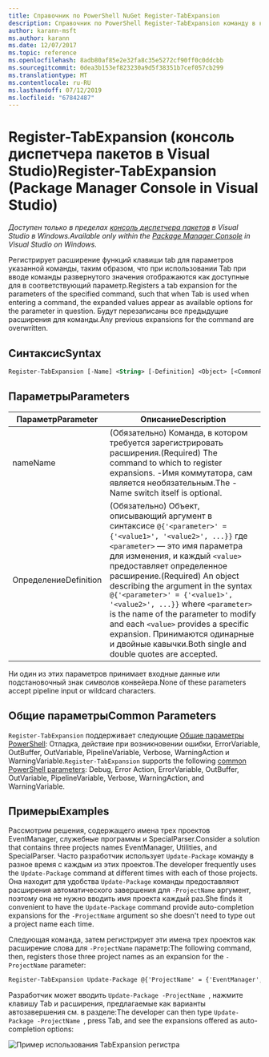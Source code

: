 ```yaml
---
title: Справочник по PowerShell NuGet Register-TabExpansion
description: Справочник по PowerShell Register-TabExpansion команду в консоли диспетчера пакетов NuGet в Visual Studio.
author: karann-msft
ms.author: karann
ms.date: 12/07/2017
ms.topic: reference
ms.openlocfilehash: 8adb80af85e2e32fa8c35e5272cf90ff0c0ddcbb
ms.sourcegitcommit: 0dea3b153ef823230a9d5f38351b7cef057cb299
ms.translationtype: MT
ms.contentlocale: ru-RU
ms.lasthandoff: 07/12/2019
ms.locfileid: "67842487"
---
```

# <a name="register-tabexpansion-package-manager-console-in-visual-studio"></a><span data-ttu-id="ce416-103">Register-TabExpansion (консоль диспетчера пакетов в Visual Studio)</span><span class="sxs-lookup"><span data-stu-id="ce416-103">Register-TabExpansion (Package Manager Console in Visual Studio)</span></span>

<span data-ttu-id="ce416-104">*Доступен только в пределах [консоль диспетчера пакетов](package-manager-console.md) в Visual Studio в Windows.*</span><span class="sxs-lookup"><span data-stu-id="ce416-104">*Available only within the [Package Manager Console](package-manager-console.md) in Visual Studio on Windows.*</span></span>

<span data-ttu-id="ce416-105">Регистрирует расширение функций клавиши tab для параметров указанной команды, таким образом, что при использовании Tab при вводе команды развернутого значения отображаются как доступные для в соответствующий параметр.</span><span class="sxs-lookup"><span data-stu-id="ce416-105">Registers a tab expansion for the parameters of the specified command, such that when Tab is used when entering a command, the expanded values appear as available options for the parameter in question.</span></span> <span data-ttu-id="ce416-106">Будут перезаписаны все предыдущие расширения для команды.</span><span class="sxs-lookup"><span data-stu-id="ce416-106">Any previous expansions for the command are overwritten.</span></span>

## <a name="syntax"></a><span data-ttu-id="ce416-107">Синтаксис</span><span class="sxs-lookup"><span data-stu-id="ce416-107">Syntax</span></span>

```ps
Register-TabExpansion [-Name] <String> [-Definition] <Object> [<CommonParameters>]
```

## <a name="parameters"></a><span data-ttu-id="ce416-108">Параметры</span><span class="sxs-lookup"><span data-stu-id="ce416-108">Parameters</span></span>

| <span data-ttu-id="ce416-109">Параметр</span><span class="sxs-lookup"><span data-stu-id="ce416-109">Parameter</span></span> | <span data-ttu-id="ce416-110">Описание</span><span class="sxs-lookup"><span data-stu-id="ce416-110">Description</span></span> |
| --- | --- |
| <span data-ttu-id="ce416-111">name</span><span class="sxs-lookup"><span data-stu-id="ce416-111">Name</span></span> | <span data-ttu-id="ce416-112">(Обязательно) Команда, в котором требуется зарегистрировать расширения.</span><span class="sxs-lookup"><span data-stu-id="ce416-112">(Required) The command to which to register expansions.</span></span> <span data-ttu-id="ce416-113">-Имя коммутатора, сам является необязательным.</span><span class="sxs-lookup"><span data-stu-id="ce416-113">The -Name switch itself is optional.</span></span> |
| <span data-ttu-id="ce416-114">Определение</span><span class="sxs-lookup"><span data-stu-id="ce416-114">Definition</span></span> | <span data-ttu-id="ce416-115">(Обязательно) Объект, описывающий аргумент в синтаксисе `@{'<parameter>' = {'<value1>', '<value2>', ...}}` где `<parameter>` — это имя параметра для изменения, и каждый `<value>` предоставляет определенное расширение.</span><span class="sxs-lookup"><span data-stu-id="ce416-115">(Required) An object describing the argument in the syntax `@{'<parameter>' = {'<value1>', '<value2>', ...}}` where `<parameter>` is the name of the parameter to modify and each `<value>` provides a specific expansion.</span></span> <span data-ttu-id="ce416-116">Принимаются одинарные и двойные кавычки.</span><span class="sxs-lookup"><span data-stu-id="ce416-116">Both single and double quotes are accepted.</span></span> |

<span data-ttu-id="ce416-117">Ни один из этих параметров принимает входные данные или подстановочный знак символов конвейера.</span><span class="sxs-lookup"><span data-stu-id="ce416-117">None of these parameters accept pipeline input or wildcard characters.</span></span>

## <a name="common-parameters"></a><span data-ttu-id="ce416-118">Общие параметры</span><span class="sxs-lookup"><span data-stu-id="ce416-118">Common Parameters</span></span>

<span data-ttu-id="ce416-119">`Register-TabExpansion` поддерживает следующие [Общие параметры PowerShell](http://go.microsoft.com/fwlink/?LinkID=113216): Отладка, действие при возникновении ошибки, ErrorVariable, OutBuffer, OutVariable, PipelineVariable, Verbose, WarningAction и WarningVariable.</span><span class="sxs-lookup"><span data-stu-id="ce416-119">`Register-TabExpansion` supports the following [common PowerShell parameters](http://go.microsoft.com/fwlink/?LinkID=113216): Debug, Error Action, ErrorVariable, OutBuffer, OutVariable, PipelineVariable, Verbose, WarningAction, and WarningVariable.</span></span>

## <a name="examples"></a><span data-ttu-id="ce416-120">Примеры</span><span class="sxs-lookup"><span data-stu-id="ce416-120">Examples</span></span>

<span data-ttu-id="ce416-121">Рассмотрим решения, содержащего имена трех проектов EventManager, служебные программы и SpecialParser.</span><span class="sxs-lookup"><span data-stu-id="ce416-121">Consider a solution that contains three projects names EventManager, Utilities, and SpecialParser.</span></span> <span data-ttu-id="ce416-122">Часто разработчик использует `Update-Package` команду в разное время с каждым из этих проектов.</span><span class="sxs-lookup"><span data-stu-id="ce416-122">The developer frequently uses the `Update-Package` command at different times with each of those projects.</span></span> <span data-ttu-id="ce416-123">Она находит для удобства `Update-Package` команды предоставляют расширения автоматического завершения для `-ProjectName` аргумент, поэтому она не нужно вводить имя проекта каждый раз.</span><span class="sxs-lookup"><span data-stu-id="ce416-123">She finds it convenient to have the `Update-Package` command provide auto-completion expansions for the `-ProjectName` argument so she doesn't need to type out a project name each time.</span></span> 

<span data-ttu-id="ce416-124">Следующая команда, затем регистрирует эти имена трех проектов как расширение слова для `-ProjectName` параметр:</span><span class="sxs-lookup"><span data-stu-id="ce416-124">The following command, then, registers those three project names as an expansion for the `-ProjectName` parameter:</span></span>

```ps
Register-TabExpansion Update-Package @{'ProjectName' = {'EventManager', 'Utilities', 'SpecialParser'}}    
```

<span data-ttu-id="ce416-125">Разработчик может вводить `Update-Package -ProjectName `, нажмите клавишу Tab и расширения, предлагаемые как варианты автозавершения см. в разделе:</span><span class="sxs-lookup"><span data-stu-id="ce416-125">The developer can then type `Update-Package -ProjectName `, press Tab, and see the expansions offered as auto-completion options:</span></span>

![Пример использования TabExpansion регистра](media/Register-TabExpansion-Example.png)
